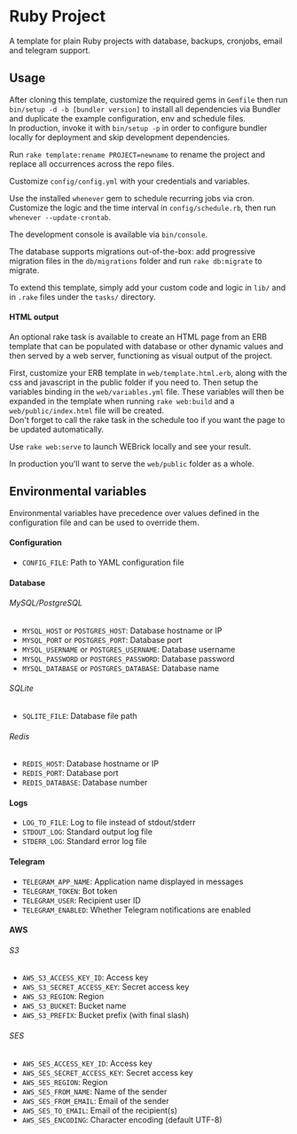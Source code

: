 # Ruby Project

A template for plain Ruby projects with database, backups, cronjobs, email and telegram support.

## Usage

After cloning this template, customize the required gems in `Gemfile` then run
`bin/setup -d -b [bundler version]` to install all dependencies via Bundler and
duplicate the example configuration, env and schedule files.  
In production, invoke it with `bin/setup -p` in order to configure bundler
locally for deployment and skip development dependencies.

Run `rake template:rename PROJECT=newname` to rename the project and replace all
occurrences across the repo files.

Customize `config/config.yml` with your credentials and variables.

Use the installed `whenever` gem to schedule recurring jobs via cron.  
Customize the logic and the time interval in `config/schedule.rb`, then run
`whenever --update-crontab`.

The development console is available via `bin/console`.

The database supports migrations out-of-the-box: add progressive migration files
in the `db/migrations` folder and run `rake db:migrate` to migrate.

To extend this template, simply add your custom code and logic in `lib/` and in 
`.rake` files under the `tasks/` directory.

#### HTML output

An optional rake task is available to create an HTML page from an ERB template
that can be populated with database or other dynamic values and then served by a
web server, functioning as visual output of the project.

First, customize your ERB template in `web/template.html.erb`, along with the
css and javascript in the public folder if you need to. Then setup the variables
binding in the `web/variables.yml` file. These variables will then be expanded
in the template when running `rake web:build` and a `web/public/index.html` file
will be created.  
Don't forget to call the rake task in the schedule too if you want the page to be 
updated automatically.

Use `rake web:serve` to launch WEBrick locally and see your result.

In production you'll want to serve the `web/public` folder as a whole.

## Environmental variables

Environmental variables have precedence over values defined in the configuration
file and can be used to override them.

#### Configuration
- `CONFIG_FILE`: Path to YAML configuration file

#### Database
###### MySQL/PostgreSQL
- `MYSQL_HOST` or `POSTGRES_HOST`: Database hostname or IP
- `MYSQL_PORT` or `POSTGRES_PORT`: Database port
- `MYSQL_USERNAME` or `POSTGRES_USERNAME`: Database username
- `MYSQL_PASSWORD` or `POSTGRES_PASSWORD`: Database password
- `MYSQL_DATABASE` or `POSTGRES_DATABASE`: Database name

###### SQLite
- `SQLITE_FILE`: Database file path

###### Redis
- `REDIS_HOST`: Database hostname or IP
- `REDIS_PORT`: Database port
- `REDIS_DATABASE`: Database number

#### Logs
- `LOG_TO_FILE`: Log to file instead of stdout/stderr
- `STDOUT_LOG`: Standard output log file
- `STDERR_LOG`: Standard error log file

#### Telegram
- `TELEGRAM_APP_NAME`: Application name displayed in messages
- `TELEGRAM_TOKEN`: Bot token
- `TELEGRAM_USER`: Recipient user ID
- `TELEGRAM_ENABLED`: Whether Telegram notifications are enabled

#### AWS
###### S3
- `AWS_S3_ACCESS_KEY_ID`: Access key
- `AWS_S3_SECRET_ACCESS_KEY`: Secret access key
- `AWS_S3_REGION`: Region
- `AWS_S3_BUCKET`: Bucket name
- `AWS_S3_PREFIX`: Bucket prefix (with final slash)

###### SES
- `AWS_SES_ACCESS_KEY_ID`: Access key
- `AWS_SES_SECRET_ACCESS_KEY`: Secret access key
- `AWS_SES_REGION`: Region
- `AWS_SES_FROM_NAME`: Name of the sender
- `AWS_SES_FROM_EMAIL`: Email of the sender
- `AWS_SES_TO_EMAIL`: Email of the recipient(s)
- `AWS_SES_ENCODING`: Character encoding (default UTF-8)
